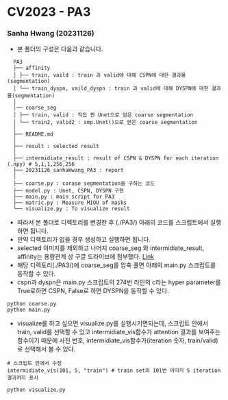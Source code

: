 # CV2023 - PA3

### Sanha Hwang (20231126)

- 본 폴더의 구성은 다음과 같습니다.

```
  PA3
  ├── affinity
  │ ├── train, vaild : train 과 valid에 대해 CSPN에 대한 결과물(segmentation)
  │ └── train_dyspn, vaild_dyspn : train 과 valid에 대해 DYSPN에 대한 결과물(segmentation)
  │
  │── coarse_seg
  │ ├── train, valid : 직접 짠 Unet으로 얻은 coarse segmentation
  │ └── train2, valid2 : smp.Unet()으로 얻은 coarse segmentation
  │ 
  ├── README.md
  │ 
  ├── result : selected result
  │  
  ├── intermidiate_result : result of CSPN & DYSPN for each iteration (.npy) # 5,1,1,256,256
  ├── 20231126_sanhaHwang_PA3 : report
  │ 
  ├── coarse.py : corase segmentation을 구하는 코드
  ├── model.py : Unet, CSPN, DYSPN 구현
  ├── main.py : main script for PA3
  ├── matric.py : Measure MIOU of masks
  └── visualize.py : To visualize result
```

- 따라서 본 폴더로 디렉토리를 변경한 후 (./PA3/) 아래의 코드를 스크립트에서 실행하면 됩니다.
- 만약 디렉토리가 없을 경우 생성하고 실행하면 됩니다.
- selected 이미지를 제외하고 나머지 coarse_seg 와 intermidiate_result, affinity는 용량관계 상 구글 드라이브에 첨부했다. [Link](https://drive.google.com/drive/folders/1kV9-TQHdiwQ7pMRG9gwUU6LokgPhFFcb?usp=sharing)
- 해당 디렉토리(./PA3/)에 coarse_seg를 압축 풀면 아래의 main.py 스크립트를 동작할 수 있다.
- cspn과 dyspn은 main.py 스크립트의 274번 라인의 c라는 hyper parameter를 True로하면 CSPN, False로 하면 DYSPN을 동작할 수 있다.

```
python coarse.py
python main.py
```

- visualize를 하고 싶으면 visualize.py를 실행시키면되는데, 스크립트 안에서 train, valid를 선택할 수 있고 intermidiate_vis함수가 attention 결과를 보여주는 함수이기 때문에 사진 번호, intermidiate_vis함수가(iteration 숫자, train/valid)로 선택해서 볼 수 있다.

```
# 스크립트 안에서 수정
intermidiate_vis(101, 5, "train") # train set의 101번 이미지 5 iteration 결과까지 표시
```

```
python visualize.py
```

